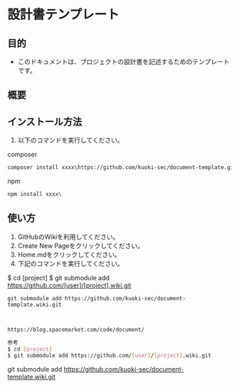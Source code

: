 # 設計書テンプレート

## 目的
- このドキュメントは、プロジェクトの設計書を記述するためのテンプレートです。

## 概要

## インストール方法

1. 以下のコマンドを実行してください。

composer
```bash
composer install xxxx\https://github.com/kuoki-sec/document-template.git
```

npm
```bash
npm install xxxx\
```

## 使い方

1. GitHubのWikiを利用してください。
2. Create New Pageをクリックしてください。
3. Home.mdをクリックしてください。
4. 下記のコマンドを実行してください。

$ cd [project]
$ git submodule add https://github.com/[user]/[project].wiki.git

```
git submodule add https://github.com/kuoki-sec/document-template.wiki.git
```

```bash


https://blog.spacemarket.com/code/document/

参考
$ cd [project]
$ git submodule add https://github.com/[user]/[project].wiki.git

```
git submodule add https://github.com/kuoki-sec/document-template.wiki.git
```